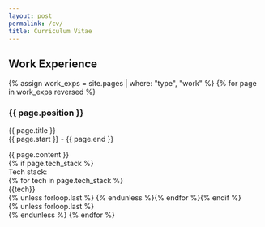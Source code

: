 ```yaml
---
layout: post
permalink: /cv/
title: Curriculum Vitae
---
```


## Work Experience

<div id="archives">
{% assign work_exps = site.pages | where: "type", "work" %}
{% for page in work_exps reversed %}
    <article class="post">
        <h3>{{ page.position }}</h3>
        <div>
            <p class="author_title">{{ page.title }} <br>{{ page.start }} - {{ page.end }}</p>
        </div>
        <div class="entry">
            {{ page.content }}
        </div>{% if page.tech_stack %}
        <div>Tech stack: </div>{% for tech in page.tech_stack %}<div class="tech-tag">{{tech}}</div>{% unless forloop.last %}&nbsp;{% endunless %}{% endfor %}{% endif %}     
    </article>
    {% unless forloop.last %}<br><div class="single-line"></div>{% endunless %}
{% endfor %}
</div>